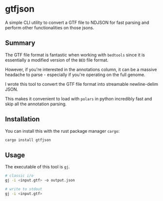 # gtfjson

A simple CLI utility to convert a GTF file to NDJSON for fast parsing
and perform other functionalities on those jsons.

## Summary

The GTF file format is fantastic when working with `bedtools` since it is essentially
a modified version of the `BED` file format.

However, if you're interested in the annotations column, it can be a massive headache
to parse - especially if you're operating on the full genome.

I wrote this tool to convert the GTF file format into streamable newline-delim JSON.

This makes it convenient to load with `polars` in python incredibly fast and skip
all the annotation parsing.

## Installation

You can install this with the rust package manager `cargo`:

``` bash
cargo install gtfjson
```

## Usage

The executable of this tool is `gj`.

``` bash
# classic i/o
gj -i <input.gtf> -o output.json

# write to stdout
gj -i <input.gtf> 
```
